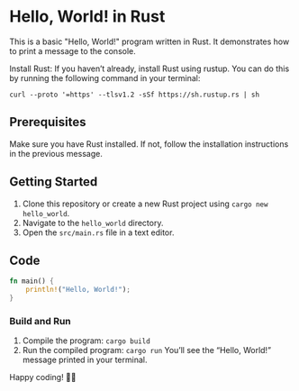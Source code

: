 # Hello, World! in Rust

This is a basic "Hello, World!" program written in Rust. It demonstrates how to print a message to the console.

Install Rust: If you haven’t already, install Rust using rustup. You can do this by running the following command in your terminal:
```
curl --proto '=https' --tlsv1.2 -sSf https://sh.rustup.rs | sh
```

## Prerequisites

Make sure you have Rust installed. If not, follow the installation instructions in the previous message.

## Getting Started

1. Clone this repository or create a new Rust project using `cargo new hello_world`.
2. Navigate to the `hello_world` directory.
3. Open the `src/main.rs` file in a text editor.

## Code

```rust
fn main() {
    println!("Hello, World!");
}
```

### Build and Run
1. Compile the program:
`
cargo build
`
2. Run the compiled program:
`
cargo run
`
You’ll see the “Hello, World!” message printed in your terminal.

Happy coding! 🚀🦀